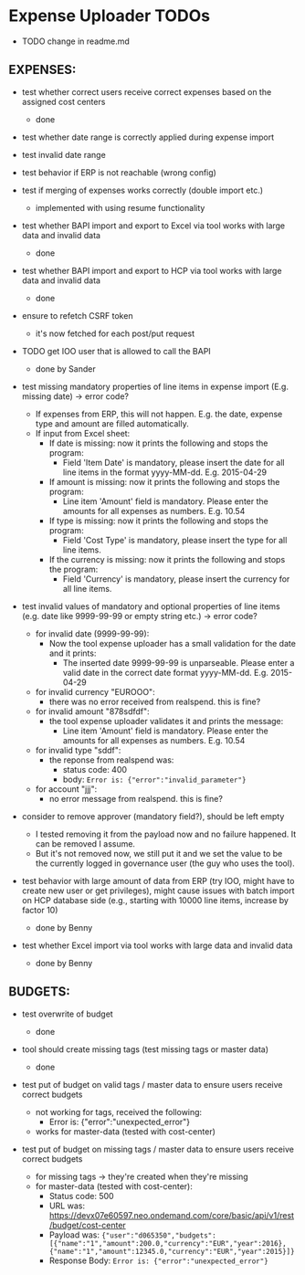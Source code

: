 # Expense Uploader TODOs

- TODO change in readme.md

EXPENSES:
---------
- test whether correct users receive correct expenses based on the assigned cost centers
    * done

- test whether date range is correctly applied during expense import

- test invalid date range

- test behavior if ERP is not reachable (wrong config)

- test if merging of expenses works correctly (double import etc.)
    * implemented with using resume functionality 

- test whether BAPI import and export to Excel via tool works with large data and invalid data
    * done

- test whether BAPI import and export to HCP via tool works with large data and invalid data
    * done

- ensure to refetch CSRF token
    * it's now fetched for each post/put request

- TODO get IOO user that is allowed to call the BAPI
    * done by Sander

- test missing mandatory properties of line items in expense import (E.g. missing date) -> error code?
	* If expenses from ERP, this will not happen. E.g. the date, expense type and amount are filled automatically.
	* If input from Excel sheet:
		- If date is missing: now it prints the following and stops the program:
		    * Field 'Item Date' is mandatory, please insert the date for all line items in the format yyyy-MM-dd. E.g. 2015-04-29
		- If amount is missing: now it prints the following and stops the program:
            * Line item 'Amount' field is mandatory. Please enter the amounts for all expenses as numbers. E.g. 10.54
		- If type is missing: now it prints the following and stops the program:
		    * Field 'Cost Type' is mandatory, please insert the type for all line items.
		- If the currency is missing: now it prints the following and stops the program:
		    * Field 'Currency' is mandatory, please insert the currency for all line items.

- test invalid values of mandatory and optional properties of line items (e.g. date like 9999-99-99 or empty string etc.) -> error code?
	* for invalid date (9999-99-99):
		- Now the tool expense uploader has a small validation for the date and it prints:
            * The inserted date 9999-99-99 is unparseable. Please enter a valid date in the correct date format yyyy-MM-dd. E.g. 2015-04-29
	* for invalid currency "EUROOO":
		- there was no error received from realspend. this is fine?
	* for invalid amount "878sdfdf":
		- the tool expense uploader validates it and prints the message:
		    * Line item 'Amount' field is mandatory. Please enter the amounts for all expenses as numbers. E.g. 10.54
	* for invalid type "sddf":
		- the reponse from realspend was:
		    * status code: 400
		    * body:
		        ```Error is: {"error":"invalid_parameter"}```
	* for account "jjj":
		- no error message from realspend. this is fine?

- consider to remove approver (mandatory field?), should be left empty
	* I tested removing it from the payload now and no failure happened. It can be removed I assume.
	* But it's not removed now, we still put it and we set the value to be the currently logged in governance user (the guy who uses the tool).

- test behavior with large amount of data from ERP (try IOO, might have to create new user or get privileges), might cause issues with batch import on HCP database side (e.g., starting with 10000 line items, increase by factor 10)
	* done by Benny

- test whether Excel import via tool works with large data and invalid data
	* done by Benny

BUDGETS:
--------

- test overwrite of budget
    * done

- tool should create missing tags (test missing tags or master data)
	* done

- test put of budget on valid tags / master data to ensure users receive correct budgets
	* not working for tags, received the following:
	    - Error is: {"error":"unexpected_error"}
	* works for master-data (tested with cost-center)

- test put of budget on missing tags / master data to ensure users receive correct budgets
	* for missing tags -> they're created when they're missing
	* for master-data (tested with cost-center):
		- Status code: 500
		- URL was: https://devx07e60597.neo.ondemand.com/core/basic/api/v1/rest/budget/cost-center
		- Payload was:
            ```{"user":"d065350","budgets":[{"name":"1","amount":200.0,"currency":"EUR","year":2016},{"name":"1","amount":12345.0,"currency":"EUR","year":2015}]}```
		- Response Body:
            ```Error is: {"error":"unexpected_error"}```
